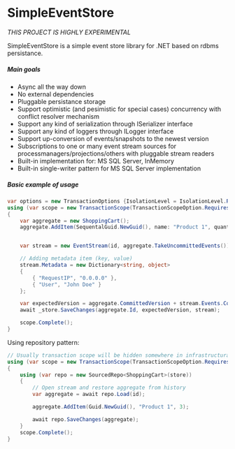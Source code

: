 # SimpleEventStore

*THIS PROJECT IS HIGHLY EXPERIMENTAL*

SimpleEventStore is a simple event store library for .NET based on rdbms persistance.

##### Main goals

 - Async all the way down
 - No external dependencies
 - Pluggable persistance storage
 - Support optimistic (and pesimistic for special cases) concurrency with conflict resolver mechanism
 - Support any kind of serialization through ISerializer interface
 - Support any kind of loggers through ILogger interface
 - Support up-conversion of events/snapshots to the newest version
 - Subscriptions to one or many event stream sources for processmanagers/projections/others with pluggable stream readers
 - Built-in implementation for: MS SQL Server, InMemory
 - Built-in single-writer pattern for MS SQL Server implementation


##### Basic example of usage

``` c#
var options = new TransactionOptions {IsolationLevel = IsolationLevel.ReadCommitted};
using (var scope = new TransactionScope(TransactionScopeOption.RequiresNew, options, TransactionScopeAsyncFlowOption.Enabled))
{
    var aggregate = new ShoppingCart();
    aggregate.AddItem(SequentalGuid.NewGuid(), name: "Product 1", quantity: 3);


    var stream = new EventStream(id, aggregate.TakeUncommittedEvents());

    // Adding metadata item (key, value)
    stream.Metadata = new Dictionary<string, object>
    {
        { "RequestIP", "0.0.0.0" },
        { "User", "John Doe" }
    };

    var expectedVersion = aggregate.CommittedVersion + stream.Events.Count;
    await _store.SaveChanges(aggregate.Id, expectedVersion, stream);

    scope.Complete();
}
```

Using repository pattern:
``` c#
// Usually transaction scope will be hidden somewhere in infrastructural part of code
using (var scope = new TransactionScope(TransactionScopeOption.RequiresNew, options, TransactionScopeAsyncFlowOption.Enabled))
{
    using (var repo = new SourcedRepo<ShoppingCart>(store))
    {
        // Open stream and restore aggregate from history
        var aggregate = await repo.Load(id);

        aggregate.AddItem(Guid.NewGuid(), "Product 1", 3);

        await repo.SaveChanges(aggregate);
    }
    scope.Complete();
}
```
